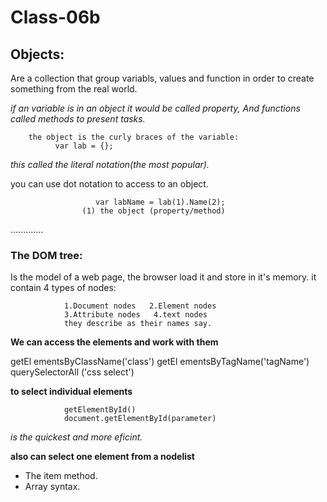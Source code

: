 # Class-06b


## Objects:
Are a collection that group variabls, values and function in order to create something from the real world.

*if an variable is in an object it would be called property, And functions called methods to present tasks.*
      
        the object is the curly braces of the variable:
              var lab = {};
 *this called the literal notation(the most popular).*

you can use dot notation to access to an object.
                      
                       var labName = lab(1).Name(2);
                    (1) the object (property/method)

.............

### The DOM tree: 
Is the model of a web page, the browser load it and store in it's memory. it contain 4 types of nodes:

                1.Document nodes   2.Element nodes
                3.Attribute nodes   4.text nodes
                they describe as their names say.
  **We can access the elements and work with them**              

getEl ementsByClassName('class') 
getEl ementsByTagName('tagName')
querySelectorAll ('css select')


**to select individual elements**

                getElementById() 
                document.getElementById(parameter)
*is the quickest and more eficint.*

**also can select one element from a nodelist**
* The item method.
* Array syntax.
                
                    
                
                        

                

